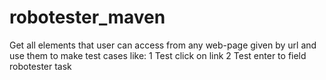 robotester_maven
================
Get all elements that user can access from any web-page given by url and use them to make test cases like:
1 Test click on link <linkName>
2 Test enter <text> to field <fieldName>
robotester task